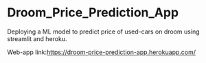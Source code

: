 # Droom_Price_Prediction_App
Deploying a ML model to predict price of used-cars on droom using streamlit and heroku.

Web-app link:https://droom-price-prediction-app.herokuapp.com/
